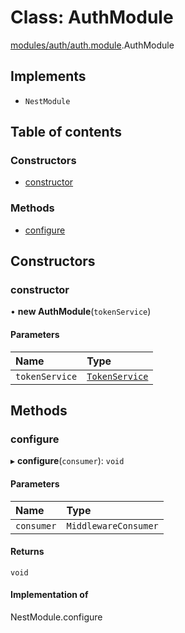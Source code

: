 # Class: AuthModule

[modules/auth/auth.module](../modules/modules_auth_auth_module.md).AuthModule

## Implements

- `NestModule`

## Table of contents

### Constructors

- [constructor](modules_auth_auth_module.AuthModule.md#constructor)

### Methods

- [configure](modules_auth_auth_module.AuthModule.md#configure)

## Constructors

### constructor

• **new AuthModule**(`tokenService`)

#### Parameters

| Name | Type |
| :------ | :------ |
| `tokenService` | [`TokenService`](modules_auth_token_service.TokenService.md) |

## Methods

### configure

▸ **configure**(`consumer`): `void`

#### Parameters

| Name | Type |
| :------ | :------ |
| `consumer` | `MiddlewareConsumer` |

#### Returns

`void`

#### Implementation of

NestModule.configure

